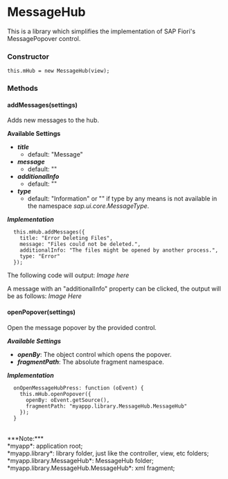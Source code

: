 # MessageHub
This is a library which simplifies the implementation of SAP Fiori's MessagePopover control.

### Constructor
  ```this.mHub = new MessageHub(view);```

### Methods
#### addMessages(settings)
  Adds new messages to the hub.
  
**Available Settings**
- ***title***
    - default: "Message"
- ***message***
    - default: ""
- ***additionalInfo***
    - default: ""
- ***type***
    - default: "Information" or "" if type by any means is not available in the namespace *sap.ui.core.MessageType*.

***Implementation***
```
  this.mHub.addMessages({
    title: "Error Deleting Files",
    message: "Files could not be deleted.",
    additionalInfo: "The files might be opened by another process.",
    type: "Error"
  });
```
The following code will output:
*Image here*

A message with an "additionalInfo" property can be clicked, the output will be as follows:
*Image Here*

#### openPopover(settings)
  Open the message popover by the provided control.
  
***Available Settings***
- ***openBy***: The object control which opens the popover.
- ***fragmentPath***: The absolute fragment namespace.

***Implementation***
```
  onOpenMessageHubPress: function (oEvent) {
    this.mHub.openPopover({
      openBy: oEvent.getSource(),
      fragmentPath: "myappp.library.MessageHub.MessageHub"
    });
  }
```
<br>
***Note:***
<br>
  *myapp*: application root;<br>
  *myapp.library*: library folder, just like the controller, view, etc folders;<br>
  *myapp.library.MessageHub*: MessageHub folder;<br>
  *myapp.library.MessageHub.MessageHub*: xml fragment;
